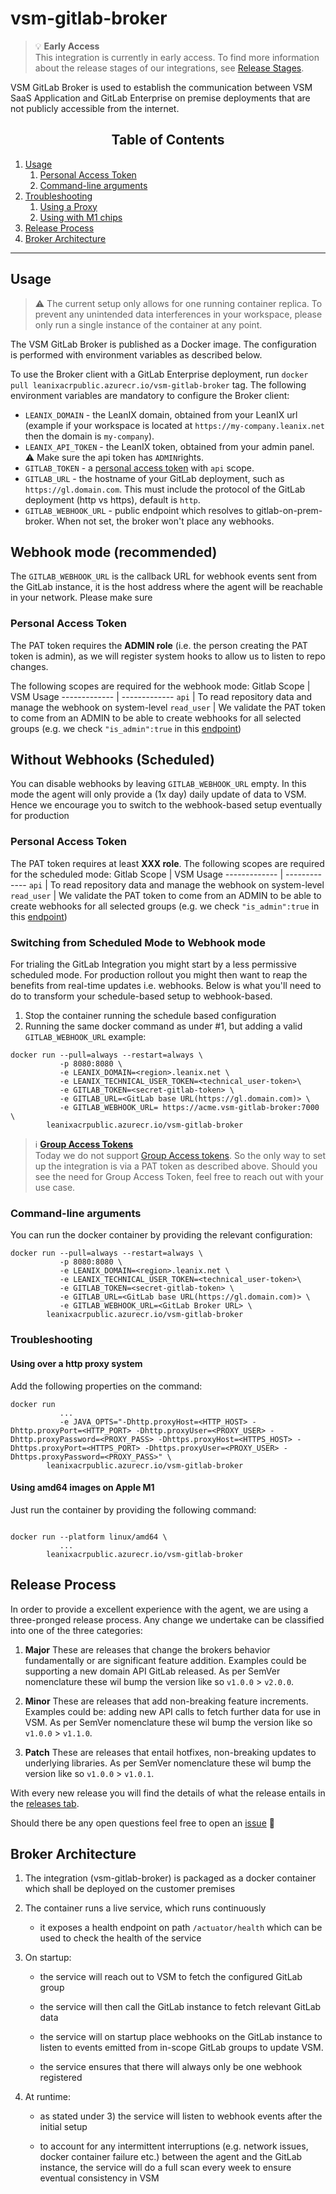 # vsm-gitlab-broker

>💡 **Early Access** <br>
This integration is currently in early access. To find more information about the release stages of our integrations, see [Release Stages](https://docs-vsm.leanix.net/docs/release-stages).

VSM GitLab Broker is used to establish the communication between VSM SaaS Application and GitLab Enterprise 
on premise deployments that are not publicly accessible from the internet.


<h2 align="center">Table of Contents </h2>

1. [Usage](#usage)
   1. [Personal Access Token](#personal-access-token)
   2. [Command-line arguments](#command-line-arguments)
2. [Troubleshooting](#troubleshooting)
   1. [Using a Proxy](#using-over-a-http-proxy-system)
   2. [Using with M1 chips](#using-amd64-images-on-apple-m1)
3. [Release Process](#release-process)
4. [Broker Architecture](#broker-architecture)

---


## Usage

> ⚠️ The current setup only allows for one running container replica. To prevent any unintended data interferences in your workspace, please only run a single instance of the container at any point.

The VSM GitLab Broker is published as a Docker image. The configuration is performed with environment variables as
described below.

To use the Broker client with a GitLab Enterprise deployment, run `docker pull leanixacrpublic.azurecr.io/vsm-gitlab-broker` tag. The following environment variables are mandatory to configure the Broker client:

- `LEANIX_DOMAIN` - the LeanIX domain, obtained from your LeanIX url (example if your workspace is located at `https://my-company.leanix.net` then the domain is `my-company`).
- `LEANIX_API_TOKEN` - the LeanIX token, obtained from your admin panel. :warning: Make sure the api token has `ADMIN`rights.
- `GITLAB_TOKEN` - a [personal access token](#personal-access-token) with `api` scope.
- `GITLAB_URL` - the hostname of your GitLab deployment, such as `https://gl.domain.com`. This must include the protocol of the GitLab deployment (http vs https), default is `http`.
- `GITLAB_WEBHOOK_URL` - public endpoint which resolves to gitlab-on-prem-broker. When not set, the broker won't place any webhooks.

## Webhook mode (recommended)
The `GITLAB_WEBHOOK_URL` is the callback URL for webhook events sent from the GitLab instance, it is the host address where the agent will be reachable in your network. Please make sure 
### Personal Access Token 
The PAT token requires the **ADMIN role** (i.e. the person creating the PAT token is admin), as we will register system hooks to allow us to listen to repo changes.

The following scopes are required for the webhook mode:
Gitlab Scope  | VSM Usage
------------- | -------------
`api`    | To read repository data and manage the webhook on system-level
`read_user`    | We validate the PAT token to come from an ADMIN to be able to create webhooks for all selected groups (e.g. we check `"is_admin":true` in this [endpoint](https://docs.gitlab.com/ee/api/users.html#for-administrators-free-self-2))

## Without Webhooks (Scheduled)
You can disable webhooks by leaving `GITLAB_WEBHOOK_URL` empty.
In this mode the agent will only provide a (1x day) daily update of data to VSM.  Hence we encourage you to switch to the webhook-based setup eventually for production

### Personal Access Token 
The PAT token requires at least **XXX role**.
The following scopes are required for the scheduled mode:
Gitlab Scope  | VSM Usage
------------- | -------------
`api`    | To read repository data and manage the webhook on system-level
`read_user`    | We validate the PAT token to come from an ADMIN to be able to create webhooks for all selected groups (e.g. we check `"is_admin":true` in this [endpoint](https://docs.gitlab.com/ee/api/users.html#for-administrators-free-self-2))

### Switching from Scheduled Mode to Webhook mode
For trialing the GitLab Integration you might start by a less permissive scheduled mode. For production rollout you might then want to reap the benefits from real-time updates i.e. webhooks. Below is what you'll need to do to transform your schedule-based setup to webhook-based.

1. Stop the container running the schedule based configuration 
2. Running the same docker command as under #1, but adding a valid `GITLAB_WEBHOOK_URL` 
example:
```
docker run --pull=always --restart=always \
           -p 8080:8080 \
           -e LEANIX_DOMAIN=<region>.leanix.net \
           -e LEANIX_TECHNICAL_USER_TOKEN=<technical_user-token>\
           -e GITLAB_TOKEN=<secret-gitlab-token> \
           -e GITLAB_URL=<GitLab base URL(https://gl.domain.com)> \
           -e GITLAB_WEBHOOK_URL= https://acme.vsm-gitlab-broker:7000 \
        leanixacrpublic.azurecr.io/vsm-gitlab-broker
```



> ℹ️ **[Group Access Tokens](https://docs.gitlab.com/ee/user/group/settings/group_access_tokens.html)** <br>
Today we do not support [Group Access tokens](https://docs.gitlab.com/ee/user/group/settings/group_access_tokens.html). So the only way to set up the integration is via a PAT token as described above. Should you see the need for Group Access Token, feel free to reach out with your use case.


### Command-line arguments

You can run the docker container by providing the relevant configuration:

```console
docker run --pull=always --restart=always \
           -p 8080:8080 \
           -e LEANIX_DOMAIN=<region>.leanix.net \
           -e LEANIX_TECHNICAL_USER_TOKEN=<technical_user-token>\
           -e GITLAB_TOKEN=<secret-gitlab-token> \
           -e GITLAB_URL=<GitLab base URL(https://gl.domain.com)> \
           -e GITLAB_WEBHOOK_URL=<GitLab Broker URL> \
        leanixacrpublic.azurecr.io/vsm-gitlab-broker
```

### Troubleshooting

#### Using over a http proxy system

Add the following properties on the command:

```console
docker run 
           ...
           -e JAVA_OPTS="-Dhttp.proxyHost=<HTTP_HOST> -Dhttp.proxyPort=<HTTP_PORT> -Dhttp.proxyUser=<PROXY_USER> -Dhttp.proxyPassword=<PROXY_PASS> -Dhttps.proxyHost=<HTTPS_HOST> -Dhttps.proxyPort=<HTTPS_PORT> -Dhttps.proxyUser=<PROXY_USER> -Dhttps.proxyPassword=<PROXY_PASS>" \
        leanixacrpublic.azurecr.io/vsm-gitlab-broker
```

#### Using amd64 images on Apple M1

Just run the container by providing the following command:

```console

docker run --platform linux/amd64 \
           ...
        leanixacrpublic.azurecr.io/vsm-gitlab-broker
```

## Release Process
In order to provide a excellent experience with the agent, we are using a three-pronged release process. Any change we undertake can be classified into one of the three categories:
1. **Major**
   These are releases that change the brokers behavior fundamentally or are significant feature addition. Examples could be supporting a new domain API GitLab released. As per SemVer nomenclature these wil bump the version like so `v1.0.0` > `v2.0.0`.
2. **Minor**
   These are releases that add non-breaking feature increments. Examples could be: adding new API calls to fetch further data for use in VSM. As per SemVer nomenclature these wil bump the version like so `v1.0.0` > `v1.1.0`.

3. **Patch**
   These are releases that entail hotfixes, non-breaking updates to underlying libraries. As per SemVer nomenclature these wil bump the version like so `v1.0.0` > `v1.0.1`.

With every new release you will find the details of what the release entails in the [releases tab](https://github.com/leanix/vsm-gitlab-broker/releases).

Should there be any open questions feel free to open an [issue](https://github.com/leanix/vsm-gitlab-broker/issues) 📮

## Broker Architecture
1. The integration (vsm-gitlab-broker) is packaged as a docker container which shall be deployed on the customer premises

2. The container runs a live service, which runs continuously
   - it exposes a health endpoint on path `/actuator/health` which can be used to check the health of the service

3. On startup:
   - the service will reach out to VSM to fetch the configured GitLab group

   - the service will then call the GitLab instance to fetch relevant GitLab data

   - the service will on startup place webhooks on the GitLab instance to listen to events emitted from in-scope GitLab groups to update VSM.

   - the service ensures that there will always only be one webhook registered

4. At runtime:
   - as stated under 3) the service will listen to webhook events after the initial setup

   - to account for any intermittent interruptions (e.g. network issues, docker container failure etc.) between the agent and the GitLab instance, the service will do a full scan every week to ensure eventual consistency in VSM